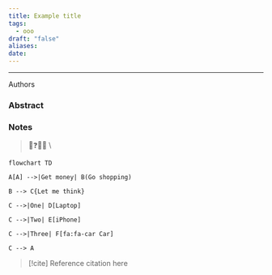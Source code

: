 ```yaml
---
title: Example title
tags:
  - ooo
draft: "false"
aliases: 
date:
---
```

---
Authors

### Abstract


### Notes

>💭❓🧠💡 \
>

```mermaid
flowchart TD

A[A] -->|Get money| B(Go shopping)

B --> C{Let me think}

C -->|One| D[Laptop]

C -->|Two| E[iPhone]

C -->|Three| F[fa:fa-car Car]

C --> A
```

> [!cite] Reference
> citation here

